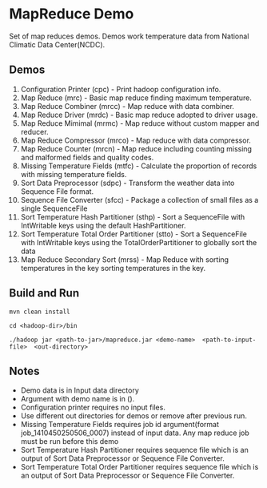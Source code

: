 # MapReduce Demo

Set of map reduces demos. Demos work temperature data from National Climatic Data Center(NCDC).


## Demos

1. Configuration Printer (cpc) - Print hadoop configuration info.
2. Map Reduce (mrc) - Basic map reduce finding maximum temperature.
3. Map Reduce Combiner (mrcc) - Map reduce with data combiner.
4. Map Reduce Driver (mrdc) - Basic map reduce adopted to driver usage.
5. Map Reduce Mimimal (mrmc) - Map reduce without custom mapper and reducer.
6. Map Reduce Compressor (mrco) - Map reduce with data compressor.
7. Map Reduce Counter (mrcn) - Map reduce including counting missing and malformed fields and quality codes.
8. Missing Temperature Fields (mtfc) - Calculate the proportion of records with missing temperature fields.
9. Sort Data Preprocessor (sdpc) - Transform the weather data into Sequence File format.
10. Sequence File Converter (sfcc) - Package a collection of small files as a single SequenceFile
11. Sort Temperature Hash Partitioner (sthp) - Sort a SequenceFile with IntWritable keys using the default HashPartitioner.
12. Sort Temperature Total Order Partitioner (stto) - Sort a SequenceFile with IntWritable keys using the TotalOrderPartitioner to globally sort the data
13. Map Reduce Secondary Sort (mrss) - Map Reduce with sorting temperatures in the key sorting temperatures in the key.

## Build and Run
```
mvn clean install

cd <hadoop-dir>/bin

./hadoop jar <path-to-jar>/mapreduce.jar <demo-name>  <path-to-input-file>  <out-directory>
```

## Notes

- Demo data is in Input data directory
- Argument with demo name is in ().
- Configuration printer requires no input files.
- Use different out directories for demos or remove  after previous run.
- Missing Temperature Fields requires job id argument(format job_1410450250506_0007) instead of input data. Any map reduce job must be run before this demo
- Sort Temperature Hash Partitioner requires sequence file which is an output of Sort Data Preprocessor or Sequence File Converter.
- Sort Temperature Total Order Partitioner requires sequence file which is an output of Sort Data Preprocessor or Sequence File Converter.
